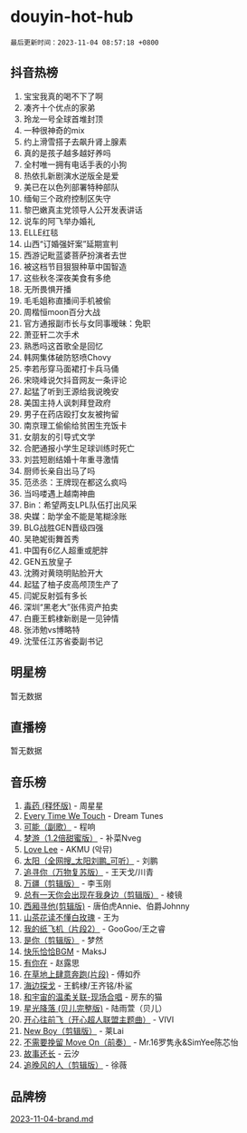 # douyin-hot-hub

`最后更新时间：2023-11-04 08:57:18 +0800`

## 抖音热榜

1. 宝宝我真的喝不下了啊
1. 凑齐十个优点的家弟
1. 玲龙一号全球首堆封顶
1. 一种很神奇的mix
1. 约上滑雪搭子去飙升肾上腺素
1. 真的是孩子越多越好养吗
1. 全村唯一拥有电话手表的小狗
1. 热依扎新剧演水逆版全是爱
1. 美已在以色列部署特种部队
1. 缅甸三个政府控制区失守
1. 黎巴嫩真主党领导人公开发表讲话
1. 说车的阿飞举办婚礼
1. ELLE红毯
1. 山西“订婚强奸案”延期宣判
1. 西游记毗蓝婆菩萨扮演者去世
1. 被这档节目狠狠种草中国智造
1. 这些秋冬深夜美食有多绝
1. 无所畏惧开播
1. 毛毛姐称直播间手机被偷
1. 周楷恒moon百分大战
1. 官方通报副市长与女同事暧昧：免职
1. 萧亚轩二次手术
1. 熟悉吗这首歌全是回忆
1. 韩网集体破防怒喷Chovy
1. 李若彤穿马面裙打卡兵马俑
1. 宋晓峰说欠抖音网友一条评论
1. 起猛了听到王源给我说晚安
1. 美国主持人讽刺拜登政府
1. 男子在药店殴打女友被拘留
1. 南京理工偷偷给贫困生充饭卡
1. 女朋友的引导式文学
1. 合肥通报小学生足球训练时死亡
1. 刘芸短剧结婚十年重寻激情
1. 厨师长亲自出马了吗
1. 范丞丞：王牌现在都这么疯吗
1. 当吗喽遇上越南神曲
1. Bin：希望两支LPL队伍打出风采
1. 央媒：助学金不能是笔糊涂账
1. BLG战胜GEN晋级四强
1. 吴艳妮街舞首秀
1. 中国有6亿人超重或肥胖
1. GEN五放皇子
1. 沈腾对黄晓明贴脸开大
1. 起猛了柚子皮高颅顶生产了
1. 闫妮反射弧有多长
1. 深圳“黑老大”张伟资产拍卖
1. 白鹿王鹤棣新剧是一见钟情
1. 张沛勉vs博略特
1. 沈莹任江苏省委副书记

## 明星榜

暂无数据

## 直播榜

暂无数据

## 音乐榜

1. [毒药 (释怀版)](https://sf6-cdn-tos.douyinstatic.com/obj/tos-cn-ve-2774/oYILMEAzspdZBIzy4frJNB8ZHPHWAhiwowd4Ad) - 周星星
1. [Every Time We Touch](https://sf3-cdn-tos.douyinstatic.com/obj/tos-cn-ve-2774/ogN6lUKQeBBfEVhIOMikG1CcJjugxk1tztZyhP) - Dream Tunes
1. [可能（副歌）](https://sf3-cdn-tos.douyinstatic.com/obj/tos-cn-ve-2774/cde1731888894259b333569393c2fb51) - 程响
1. [梦游（1.2倍甜蜜版）](https://sf6-cdn-tos.douyinstatic.com/obj/tos-cn-ve-2774/o4gyAUm8hwufoEABmwVIiQtHsFuGzAEEWtNMzo) - 补菜Nveg
1. [Love Lee](https://sf6-cdn-tos.douyinstatic.com/obj/tos-cn-ve-2774/o05GbkJGbCBTdDnMtB0fwOYgkeZp23vrWQDQBS) - AKMU (악뮤)
1. [太阳（全网搜_太阳刘鹏_可听）](https://sf6-cdn-tos.douyinstatic.com/obj/tos-cn-ve-2774/ogWbyIQnlBFImVbeDocRdCIYtBHlbJXgfZMvgz) - 刘鹏
1. [追寻你（万物复苏版）](https://sf3-cdn-tos.douyinstatic.com/obj/tos-cn-ve-2774/oYeAZJsbjIDit9APmBg8u6uDUQnHmoCf3gbo74) - 王天戈/川青
1. [万疆（剪辑版）](https://sf6-cdn-tos.douyinstatic.com/obj/tos-cn-ve-2774/ooG7oVgFlDTelKCjCsTTobQvbdtj1BBQXnfZd8) - 李玉刚
1. [总有一天你会出现在我身边（剪辑版）](https://sf3-cdn-tos.douyinstatic.com/obj/tos-cn-ve-2774/oMLsHwhWW7CYoAhoWB9EXUQIzNBsfAJxpAoxCU) - 棱镜
1. [西厢寻他(剪辑版)](https://sf6-cdn-tos.douyinstatic.com/obj/tos-cn-ve-2774/oUsAVfAQKlRNxEv5qxvIB8o5qmIWUcXbzJKJhw) - 唐伯虎Annie、伯爵Johnny
1. [山茶花读不懂白玫瑰](https://sf3-cdn-tos.douyinstatic.com/obj/tos-cn-ve-2774/osfn8B7DktrRHEPJgPCfDbw7QDQEkwC16BxZg9) - 王为
1. [我的纸飞机（片段2）](https://sf6-cdn-tos.douyinstatic.com/obj/tos-cn-ve-2774/oM2ZrKcg2CD5AeRB2gkeXOFB1IxAGJdZPazYHf) - GooGoo/王之睿
1. [是你（剪辑版）](https://sf6-cdn-tos.douyinstatic.com/obj/tos-cn-ve-2774/46019dae783c4c969944217fe1cfafc4) - 梦然
1. [快乐恰恰BGM](https://sf6-cdn-tos.douyinstatic.com/obj/tos-cn-ve-2774/07b173ca7d2f40f3ba0b97ac7fa3a44a) - MaksJ
1. [有你在](https://sf3-cdn-tos.douyinstatic.com/obj/tos-cn-ve-2774/o8zImmNsI8B0yfAW5FKAB1oBhkMAlIrwsZEi1V) - 赵露思
1. [在草地上肆意奔跑(片段)](https://sf3-cdn-tos.douyinstatic.com/obj/tos-cn-ve-2774/8831d494742f45dabdfa8adb8b817259) - 傅如乔
1. [海边探戈](https://sf3-cdn-tos.douyinstatic.com/obj/tos-cn-ve-2774/os9gE0VQCGqt6VQkZDyBBYvfSDY0QFe3vVmubn) - 王鹤棣/王齐铭/朴鲨
1. [和宇宙的温柔关联-现场合唱](https://sf6-cdn-tos.douyinstatic.com/obj/tos-cn-ve-2774/o0hONGDYQBgk0e5bqDeQOonVmncA6tC2nBwZLT) - 房东的猫
1. [星光降落 (贝儿完整版)](https://sf3-cdn-tos.douyinstatic.com/obj/tos-cn-ve-2774/okwB9hAwyAtsFFkFBzAX1hOOfQuIoMNs0W2Mwr) - 陆雨萱（贝儿）
1. [开心往前飞（开心超人联盟主题曲）](https://sf6-cdn-tos.douyinstatic.com/obj/tos-cn-ve-2774/9d8fb7c82cf1421fb93a9fe925275e0a) - VIVI
1. [New Boy（剪辑版）](https://sf3-cdn-tos.douyinstatic.com/obj/tos-cn-ve-2774/oAozkaGFcPxBerw7nBQfYf8z6CgCZAblDka2cl) - 莱Lai
1. [不需要挽留 Move On（前奏）](https://sf3-cdn-tos.douyinstatic.com/obj/tos-cn-ve-2774/ooCBhgCCkF4nExzQL9WZSUbitfA8IsDkgQIYhe) - Mr.16罗隽永&SimYee陈芯怡
1. [故事还长](https://sf6-cdn-tos.douyinstatic.com/obj/tos-cn-ve-2774/30a26758c8594f0ab81ac675c33ee2c5) - 云汐
1. [追晚风的人（剪辑版）](https://sf6-cdn-tos.douyinstatic.com/obj/tos-cn-ve-2774/560835060af84ac29cd5c12e2a98f7eb) - 徐薇

## 品牌榜

[2023-11-04-brand.md](2023-11-04-brand.md)
